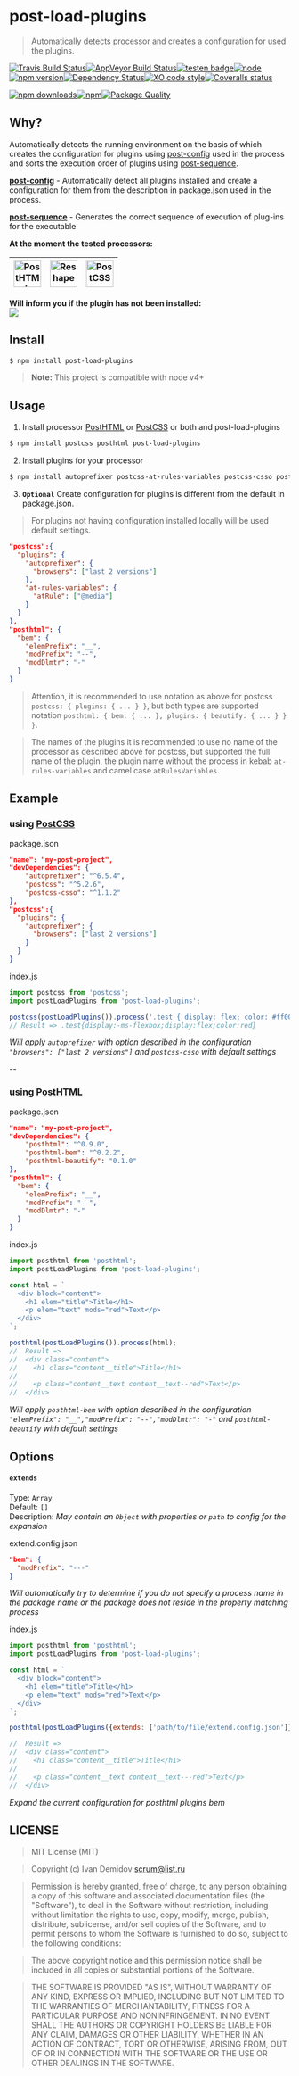 # post-load-plugins

> Automatically detects processor and creates a configuration for used the plugins.

[![Travis Build Status](https://img.shields.io/travis/post-org/post-load-plugins/master.svg?style=flat-square&label=unix)](https://travis-ci.org/post-org/post-load-plugins)[![AppVeyor Build Status](https://img.shields.io/appveyor/ci/GitScrum/post-load-plugins/master.svg?style=flat-square&label=windows)](https://ci.appveyor.com/project/GitScrum/post-load-plugins)[![testen badge](https://img.shields.io/badge/testen-passing-brightgreen.svg?style=flat-square)](https://github.com/egoist/testen)[![node](https://img.shields.io/node/v/post-load-plugins.svg?maxAge=2592000&style=flat-square)]()[![npm version](https://img.shields.io/npm/v/post-load-plugins.svg?style=flat-square)](https://www.npmjs.com/package/post-load-plugins)[![Dependency Status](https://david-dm.org/post-org/post-load-plugins.svg?style=flat-square)](https://david-dm.org/post-org/post-load-plugins)[![XO code style](https://img.shields.io/badge/code_style-XO-5ed9c7.svg?style=flat-square)](https://github.com/sindresorhus/xo)[![Coveralls status](https://img.shields.io/coveralls/post-org/post-load-plugins.svg?style=flat-square)](https://coveralls.io/r/post-org/post-load-plugins)

[![npm downloads](https://img.shields.io/npm/dm/post-load-plugins.svg?style=flat-square)](https://www.npmjs.com/package/post-load-plugins)[![npm](https://img.shields.io/npm/dt/post-load-plugins.svg?style=flat-square)](https://www.npmjs.com/package/post-load-plugins)[![Package Quality](http://npm.packagequality.com/shield/post-load-plugins.svg?style=flat-square)](http://packagequality.com/#?package=post-load-plugins)

## Why?
Automatically detects the running environment on the basis of which creates the configuration for plugins using [post-config](https://github.com/post-org/post-config) used in the process and sorts the execution order of plugins using [post-sequence](https://github.com/GitScrum/post-sequence).

[**post-config**](https://github.com/post-org/post-config) - Automatically detect all plugins installed and create a configuration for them from the description in package.json used in the process.

[**post-sequence**](https://github.com/GitScrum/post-sequence) - Generates the correct sequence of execution of plug-ins for the executable  

**At the moment the tested processors:**

<a href="https://github.com/posthtml/posthtml"><img valign="top" height="49" title="PostHTML logo" src="http://posthtml.github.io/posthtml/logo.svg"></a>|<a href="https://github.com/reshape/reshape"><img  valign="top" height="49" title="Reshape" src="http://files.jenius.im/_/NpnfqKD.png"></a>|<a href="https://github.com/postcss/postcss"><img valign="top" height="49" title="PostCSS" src="http://postcss.github.io/postcss/logo.svg"></a>|
---|---|---|

**Will inform you if the plugin has not been installed:**  
![](reporting.jpg)

## Install

```bash
$ npm install post-load-plugins 
```
> **Note:** This project is compatible with node v4+
 

## Usage

1. Install processor [PostHTML](https://github.com/posthtml/posthtml) or [PostCSS](https://github.com/postcss/postcss) or both and post-load-plugins
  ```bash
  $ npm install postcss posthtml post-load-plugins 
  ```

2. Install plugins for your processor
  ```bash
  $ npm install autoprefixer postcss-at-rules-variables postcss-csso posthtml-bem posthtml-beautify
  ```

3. **`Optional`** Create configuration for plugins is different from the default in package.json.  
  > For plugins not having configuration installed locally will be used default settings.  

  ```json
  "postcss":{
    "plugins": {
      "autoprefixer": {
        "browsers": ["last 2 versions"]
      },
      "at-rules-variables": {
        "atRule": ["@media"]
      }
    }
  },
  "posthtml": {
    "bem": {
      "elemPrefix": "__",
      "modPrefix": "--",
      "modDlmtr": "-"
    }
  }
  ```  

> Attention, it is recommended to use notation as above for postcss `postcss: { plugins: { ... } }`, but both types are supported notation `posthtml: { bem: { ... }, plugins: { beautify: { ... } } }`. 

> The names of the plugins it is recommended to use no name of the processor as described above for postcss, but supported the full name of the plugin, the plugin name without the process in kebab `at-rules-variables` and camel case `atRulesVariables`.


## Example
### using [PostCSS](https://github.com/postcss/postcss)
package.json
```json
"name": "my-post-project",
"devDependencies": {
    "autoprefixer": "^6.5.4",
    "postcss": "^5.2.6",
    "postcss-csso": "^1.1.2"
},
"postcss":{
  "plugins": {
    "autoprefixer": {
      "browsers": ["last 2 versions"]
    }
  }
}
```
index.js
```js
import postcss from 'postcss';
import postLoadPlugins from 'post-load-plugins';

postcss(postLoadPlugins()).process('.test { display: flex; color: #ff0000;} @charset "utf-8";');
// Result => .test{display:-ms-flexbox;display:flex;color:red}
 ```
 *Will apply `autoprefixer` with option described in the configuration `"browsers": ["last 2 versions"]` and `postcss-csso` with default settings*

--  

### using [PostHTML](https://github.com/posthtml/posthtml)
 
package.json
```json
"name": "my-post-project",
"devDependencies": {
    "posthtml": "^0.9.0",
    "posthtml-bem": "^0.2.2",
    "posthtml-beautify": "0.1.0"
},
"posthtml": {
  "bem": {
    "elemPrefix": "__",
    "modPrefix": "--",
    "modDlmtr": "-"
  }
}
```

index.js
```js
import posthtml from 'posthtml';
import postLoadPlugins from 'post-load-plugins';

const html = `
  <div block="content">
    <h1 elem="title">Title</h1>
    <p elem="text" mods="red">Text</p>
  </div>
`;

posthtml(postLoadPlugins()).process(html);
//  Result =>
//  <div class="content">
//    <h1 class="content__title">Title</h1>
//
//    <p class="content__text content__text--red">Text</p>
//  </div>
 ```

*Will apply `posthtml-bem` with option described in the configuration `"elemPrefix": "__","modPrefix": "--","modDlmtr": "-"` and `posthtml-beautify` with default settings*  

## Options
#### `extends`  
Type: `Array`  
Default: `[]`  
Description: *May contain an `Object` with properties or `path` to config for the expansion*

extend.config.json
```json
"bem": {
  "modPrefix": "---"
}
```  
*Will automatically try to determine if you do not specify a process name in the package name or the package does not reside in the property matching process*

index.js
```js
import posthtml from 'posthtml';
import postLoadPlugins from 'post-load-plugins';

const html = `
  <div block="content">
    <h1 elem="title">Title</h1>
    <p elem="text" mods="red">Text</p>
  </div>
`;

posthtml(postLoadPlugins({extends: ['path/to/file/extend.config.json']})).process(html);

//  Result =>
//  <div class="content">
//    <h1 class="content__title">Title</h1>
//
//    <p class="content__text content__text---red">Text</p>
//  </div>
```
*Expand the current configuration for posthtml plugins bem*

## LICENSE

> MIT License (MIT)

>Copyright (c) Ivan Demidov <scrum@list.ru>

> Permission is hereby granted, free of charge, to any person obtaining a copy
of this software and associated documentation files (the "Software"), to deal
in the Software without restriction, including without limitation the rights
to use, copy, modify, merge, publish, distribute, sublicense, and/or sell
copies of the Software, and to permit persons to whom the Software is
furnished to do so, subject to the following conditions:

> The above copyright notice and this permission notice shall be included in all
copies or substantial portions of the Software.

> THE SOFTWARE IS PROVIDED "AS IS", WITHOUT WARRANTY OF ANY KIND, EXPRESS OR
IMPLIED, INCLUDING BUT NOT LIMITED TO THE WARRANTIES OF MERCHANTABILITY,
FITNESS FOR A PARTICULAR PURPOSE AND NONINFRINGEMENT. IN NO EVENT SHALL THE
AUTHORS OR COPYRIGHT HOLDERS BE LIABLE FOR ANY CLAIM, DAMAGES OR OTHER
LIABILITY, WHETHER IN AN ACTION OF CONTRACT, TORT OR OTHERWISE, ARISING FROM,
OUT OF OR IN CONNECTION WITH THE SOFTWARE OR THE USE OR OTHER DEALINGS IN THE
SOFTWARE.
